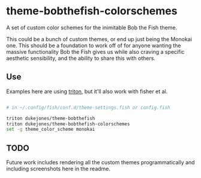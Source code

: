 # theme-bobthefish-colorschemes
A set of custom color schemes for the inimitable Bob the Fish theme.

This could be a bunch of custom themes, or end up just being the Monokai one.  This should be a foundation to work off of for anyone wanting the massive functionality Bob the Fish gives us while also craving a specific aesthetic sensibility, and the ability to share this with others.

Use
---

Examples here are using [triton](https://github.com/dukejones/triton), but it'll also work with fisher et al.

```bash

# in ~/.config/fish/conf.d/theme-settings.fish or config.fish

triton dukejones/theme-bobthefish
triton dukejones/theme-bobthefish-colorschemes
set -g theme_color_scheme monokai 


```

TODO
----

Future work includes rendering all the custom themes programmatically and including screenshots here in the readme.
